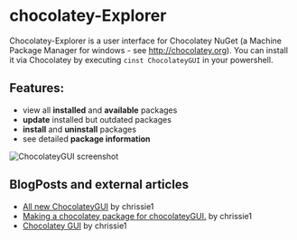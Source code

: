 # chocolatey-Explorer
Chocolatey-Explorer is a user interface for Chocolatey NuGet (a Machine Package Manager for windows - see http://chocolatey.org).
You can install it via Chocolatey by executing 
```cinst ChocolateyGUI```
in your powershell.

## Features:
* view all **installed** and **available** packages
* **update** installed but outdated packages
* **install** and **uninstall** packages
* see detailed **package information**

![ChocolateyGUI screenshot](http://blogs.lessthandot.com/media/users/chrissie1/chocolatey/ChocoGUI1.png?mtime=1360428609)

## BlogPosts and external articles

* [All new ChocolateyGUI](http://blogs.lessthandot.com/index.php/SysAdmins/OS/Windows/all-new-chocolateygui) by chrissie1
* [Making a chocolatey package for chocolateyGUI.](http://blogs.lessthandot.com/index.php/DesktopDev/MSTech/making-a-chocolatey-package) by chrissie1
* [Chocolatey GUI](http://blogs.lessthandot.com/index.php/DesktopDev/MSTech/chocolatey-gui) by chrissie1

